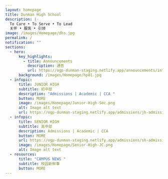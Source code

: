 ```yaml
---
layout: homepage
title: Dunman High School
description: |-
  To Care • To Serve • To Lead 
  关怀 • 服务 • 引领
image: /images/Homepage/dhs.jpg
permalink: /
notification: ""
sections:
  - hero:
      key_highlights:
        - title: Announcements
          description: 通告
          url: https://ogp-dunman-staging.netlify.app/announcements/intro-h2cll-clep/
      background: /images/Homepage/hp01.jpg
  - infopic:
      title: JUNIOR HIGH
      subtitle: 初中部
      description: "Admissions | Academic | CCA "
      button: MORE
      image: /images/Homepage/Junior-High-Sec.png
      alt: Image alt text
      url: https://ogp-dunman-staging.netlify.app/admissions/jh-admissions/
  - infopic:
      title: SENIOR HIGH
      subtitle: 高中部
      description: Admissions | Academic | CCA
      button: MORE
      url: https://ogp-dunman-staging.netlify.app/admissions/sh-admissions/
      image: /images/Homepage/Senior-High-JC.png
      alt: Image alt text
  - resources:
      title: "CAMPUS NEWS "
      subtitle: 校园新鲜事
      button: MORE
---
```

